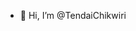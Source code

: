 - 👋 Hi, I’m @TendaiChikwiri
<!-- - 👀 I’m interested in Web Development
- 🌱 I’m currently learning React, ExpressJS
- 💞️ I’m looking to collaborate on Web development projects
- 📫 How to reach me email: tfchikwiri@gmail.com -->

<!---
TendaiChikwiri/TendaiChikwiri is a ✨ special ✨ repository because its `README.md` (this file) appears on your GitHub profile.
You can click the Preview link to take a look at your changes.
--->
